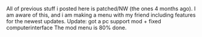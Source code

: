 All of previous stuff i posted here is patched/NW (the ones 4 months ago). I am aware of this, and i am making a menu with my friend including features for the newest updates. 
Update: got a pc support mod + fixed computerinterface
The mod menu is 80% done.
